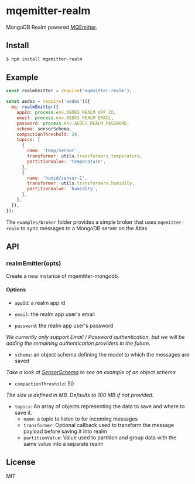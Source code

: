 # mqemitter-realm 

MongoDB Realm powered [MQEmitter](https://github.com/WekanCompany/mqemitter-realm).

## Install

```bash
$ npm install mqemitter-realm
```

## Example

```javascript
const realmEmitter = require('mqemitter-realm');

const aedes = require('aedes')({
  mq: realmEmitter({
    appId: process.env.AEDES_REALM_APP_ID,
    email: process.env.AEDES_REALM_EMAIL,
    password: process.env.AEDES_REALM_PASSWORD,
    schema: sensorSchema,
    compactionThreshold: 20,
    topics: [
      {
        name: 'temp/sensor',
        transformer: utils.transformers.temperature,
        partitionValue: 'temperature',
      },
      {
        name: 'humid/sensor-1',
        transformer: utils.transformers.humidity,
        partitionValue: 'humidity',
      },
    ],
  }),
});
```

The `examples/broker` folder provides a simple broker that uses `mqemitter-realm` to sync messages to a MongoDB server on the Atlas

## API

### realmEmitter(opts)

Create a new instance of mqemitter-mongodb.

#### Options

- `appId`: a realm app id

- `email`: the realm app user's email 
- `password`: the realm app user's password

*We currently only support Email / Password authentication, but we will be adding the remaining authentication providers in the future.*

- `schema`: an object schema defining the model to which the messages are saved

*Take a look at [SensorSchema](examples/broker/src/models/sensor.js) to see an example of an object schema*

- `compactionThreshold`: 50

*The size is defined in MB. Defaults to 100 MB if not provided.*

- `topics`: An array of objects representing the data to save and where to save it.
  - `name`: a topic to listen to for incoming messages
  - `transformer`: Optional callback used to transform the message payload before saving it into realm
  - `partitionValue`: Value used to partition and group data with the same value into a separate realm

## License

MIT
